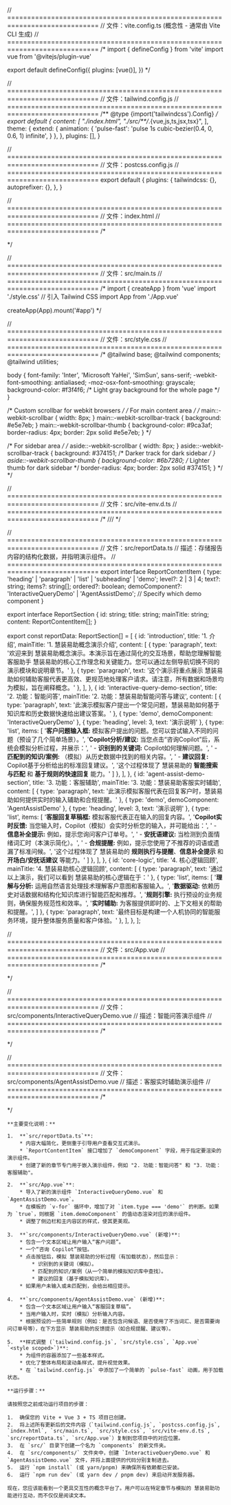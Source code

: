 // =============================================================================
// 文件：vite.config.ts (概念性 - 通常由 Vite CLI 生成)
// =============================================================================
/*
import { defineConfig } from 'vite'
import vue from '@vitejs/plugin-vue'

export default defineConfig({
  plugins: [vue()],
})
*/

// =============================================================================
// 文件：tailwind.config.js
// =============================================================================
/** @type {import('tailwindcss').Config} */
export default {
  content: [
    "./index.html",
    "./src/**/*.{vue,js,ts,jsx,tsx}",
  ],
  theme: {
    extend: {
      animation: {
        'pulse-fast': 'pulse 1s cubic-bezier(0.4, 0, 0.6, 1) infinite',
      }
    },
  },
  plugins: [],
}

// =============================================================================
// 文件：postcss.config.js
// =============================================================================
export default {
  plugins: {
    tailwindcss: {},
    autoprefixer: {},
  },
}

// =============================================================================
// 文件：index.html
// =============================================================================
/*
<!DOCTYPE html>
<html lang="zh-CN">
  <head>
    <meta charset="UTF-8" />
    <link rel="icon" type="image/svg+xml" href="/vite.svg" />
    <meta name="viewport" content="width=device-width, initial-scale=1.0" />
    <title>慧装易助概念演示</title>
  </head>
  <body>
    <div id="app"></div>
    <script type="module" src="/src/main.ts"></script>
  </body>
</html>
*/

// =============================================================================
// 文件：src/main.ts
// =============================================================================
/*
import { createApp } from 'vue'
import './style.css' // 引入 Tailwind CSS
import App from './App.vue'

createApp(App).mount('#app')
*/

// =============================================================================
// 文件：src/style.css
// =============================================================================
/*
@tailwind base;
@tailwind components;
@tailwind utilities;

body {
  font-family: 'Inter', 'Microsoft YaHei', 'SimSun', sans-serif;
  -webkit-font-smoothing: antialiased;
  -moz-osx-font-smoothing: grayscale;
  background-color: #f3f4f6; /* Light gray background for the whole page */
}

/* Custom scrollbar for webkit browsers */
/* For main content area */
/* main::-webkit-scrollbar {
  width: 8px;
}
main::-webkit-scrollbar-track {
  background: #e5e7eb;
}
main::-webkit-scrollbar-thumb {
  background-color: #9ca3af;
  border-radius: 4px;
  border: 2px solid #e5e7eb;
} */

/* For sidebar area */
/* aside::-webkit-scrollbar {
  width: 8px;
}
aside::-webkit-scrollbar-track {
  background: #374151; /* Darker track for dark sidebar */
}
aside::-webkit-scrollbar-thumb {
  background-color: #6b7280; /* Lighter thumb for dark sidebar */
  border-radius: 4px;
  border: 2px solid #374151;
} */
*/

// =============================================================================
// 文件：src/vite-env.d.ts
// =============================================================================
/*
/// <reference types="vite/client" />
*/

// =============================================================================
// 文件：src/reportData.ts
// 描述：存储报告内容的结构化数据，并指明演示组件。
// =============================================================================
export interface ReportContentItem {
  type: 'heading' | 'paragraph' | 'list' | 'subheading' | 'demo';
  level?: 2 | 3 | 4;
  text?: string;
  items?: string[];
  ordered?: boolean;
  demoComponent?: 'InteractiveQueryDemo' | 'AgentAssistDemo'; // Specify which demo component
}

export interface ReportSection {
  id: string;
  title: string;
  mainTitle: string;
  content: ReportContentItem[];
}

export const reportData: ReportSection[] = [
  {
    id: 'introduction',
    title: '1. 介绍',
    mainTitle: '1. 慧装易助概念演示介绍',
    content: [
      { type: 'paragraph', text: '欢迎来到 慧装易助概念演示。本演示旨在通过简化的交互场景，帮助您理解智能客服助手 慧装易助的核心工作理念和关键能力。您可以通过左侧导航切换不同的演示模块和说明章节。' },
      { type: 'paragraph', text: '这个演示将重点展示 慧装易助如何辅助客服代表更高效、更规范地处理客户请求。请注意，所有数据和场景均为模拟，旨在阐释概念。' },
    ],
  },
  {
    id: 'interactive-query-demo-section',
    title: '2. 功能：智能问答',
    mainTitle: '2. 功能：慧装易助智能问答与建议',
    content: [
      { type: 'paragraph', text: '此演示模拟客户提出一个常见问题，慧装易助如何基于知识库和历史数据快速给出建议答案。' },
      { type: 'demo', demoComponent: 'InteractiveQueryDemo' },
      { type: 'heading', level: 3, text: '演示说明' },
      { type: 'list', items: [
          '**客户问题输入框:** 模拟客户提出的问题。您可以尝试输入不同的问题（预设了几个简单场景）。',
          '**Copilot分析/建议:** 当您点击“咨询Copilot”后，系统会模拟分析过程，并展示：',
          '  - **识别到的关键词:** Copilot如何理解问题。',
          '  - **匹配到的知识/案例:** （模拟）从历史数据中找到的相关内容。',
          '  - **建议回复:** Copilot基于分析给出的标准回复建议。',
          '这个过程体现了 慧装易助的 **智能搜索与匹配** 和 **基于规则的快速回复** 能力。'
        ]
      },
    ],
  },
  {
    id: 'agent-assist-demo-section',
    title: '3. 功能：客服辅助',
    mainTitle: '3. 功能：慧装易助客服实时辅助',
    content: [
      { type: 'paragraph', text: '此演示模拟客服代表在回复客户时，慧装易助如何提供实时的输入辅助和合规提醒。' },
      { type: 'demo', demoComponent: 'AgentAssistDemo' },
      { type: 'heading', level: 3, text: '演示说明' },
      { type: 'list', items: [
          '**客服回复草稿框:** 模拟客服代表正在输入的回复内容。',
          '**Copilot实时反馈:** 当您输入时，Copilot（模拟）会实时分析您的输入，并可能给出：',
          '  - **信息补全提示:** 例如，提示您询问客户订单号。',
          '  - **安抚语建议:** 当检测到负面情绪词汇时（本演示简化）。',
          '  - **合规提醒:** 例如，提示您使用了不推荐的词语或遗漏了标准问候。',
          '这个过程体现了 慧装易助的 **规则执行与提醒**、**信息补全提示** 和 **开场白/安抚话建议** 等能力。'
        ]
      },
    ],
  },
  {
    id: 'core-logic',
    title: '4. 核心逻辑回顾',
    mainTitle: '4. 慧装易助核心逻辑回顾',
    content: [
      { type: 'paragraph', text: '通过以上演示，我们可以看到 慧装易助的核心逻辑在于：' },
      { type: 'list', items: [
          '**理解与分析:** 运用自然语言处理技术理解客户意图和客服输入。',
          '**数据驱动:** 依赖历史对话数据和结构化知识库进行智能匹配和推荐。',
          '**规则引擎:** 执行预设的业务规则，确保服务规范性和效率。',
          '**实时辅助:** 为客服提供即时的、上下文相关的帮助和提醒。',
        ]
      },
      { type: 'paragraph', text: '最终目标是构建一个人机协同的智能服务环境，提升整体服务质量和客户体验。' },
    ],
  },
];

// =============================================================================
// 文件：src/App.vue
// =============================================================================
/*
<template>
  <div class="flex h-screen bg-gray-100">
    <aside class="w-72 bg-slate-800 text-slate-100 p-6 space-y-2 overflow-y-auto shadow-lg">
      <h1 class="text-3xl font-bold mb-8 border-b border-slate-700 pb-3 text-indigo-400">
        慧装易助
      </h1>
      <nav>
        <ul>
          <li v-for="section in reportSections" :key="section.id" class="mb-1.5">
            <button
              @click="selectedSectionId = section.id"
              :class="[
                'w-full text-left px-4 py-2.5 rounded-lg text-sm font-medium transition-all duration-200 ease-in-out transform focus:outline-none',
                selectedSectionId === section.id
                  ? 'bg-indigo-600 text-white shadow-md scale-105'
                  : 'hover:bg-slate-700 hover:text-indigo-300 hover:translate-x-1',
              ]"
            >
              {{ section.title }}
            </button>
          </li>
        </ul>
      </nav>
    </aside>

    <main class="flex-1 p-6 md:p-10 overflow-y-auto">
      <div v-if="currentSection" class="bg-white p-6 md:p-8 rounded-xl shadow-xl max-w-4xl mx-auto">
        <h2 class="text-2xl md:text-3xl font-bold mb-8 text-indigo-700 border-b-2 border-indigo-300 pb-4">
          {{ currentSection.mainTitle }}
        </h2>
        <div v-for="(item, index) in currentSection.content" :key="index" class="mb-5">
          <h3 v-if="item.type === 'heading' && item.level === 2" 
              class="text-xl md:text-2xl font-semibold mt-6 mb-3 text-slate-700">
            {{ item.text }}
          </h3>
          <h4 v-if="item.type === 'heading' && item.level === 3" 
              class="text-lg md:text-xl font-semibold mt-5 mb-2 text-slate-600">
            {{ item.text }}
          </h4>
          <p v-if="item.type === 'paragraph'" 
             class="text-slate-600 leading-relaxed text-sm md:text-base" 
             v-html="formatText(item.text || '')">
          </p>
          <ul v-if="item.type === 'list' && !item.ordered" 
              class="list-disc list-inside pl-5 space-y-1.5 text-slate-600 text-sm md:text-base">
            <li v-for="(listItem, i) in item.items" :key="i" v-html="formatText(listItem)"></li>
          </ul>
          <ol v-if="item.type === 'list' && item.ordered" 
              class="list-decimal list-inside pl-5 space-y-1.5 text-slate-600 text-sm md:text-base">
            <li v-for="(listItem, i) in item.items" :key="i" v-html="formatText(listItem)"></li>
          </ol>
          
          <div v-if="item.type === 'demo'" class="my-8 p-4 border border-indigo-200 rounded-lg bg-indigo-50 shadow-sm">
            <InteractiveQueryDemo v-if="item.demoComponent === 'InteractiveQueryDemo'" />
            <AgentAssistDemo v-if="item.demoComponent === 'AgentAssistDemo'" />
          </div>
        </div>
      </div>
      <div v-else class="text-center text-gray-500 mt-20">
        <p class="text-2xl">请从左侧选择一个演示模块或章节。</p>
      </div>
    </main>
  </div>
</template>

<script setup lang="ts">
import { ref, computed } from 'vue';
import { reportData, type ReportSection } from './reportData';
import InteractiveQueryDemo from './components/InteractiveQueryDemo.vue';
import AgentAssistDemo from './components/AgentAssistDemo.vue';

const reportSections = ref<ReportSection[]>(reportData);
const selectedSectionId = ref<string>(reportData[0]?.id || ''); 

const currentSection = computed(() => {
  return reportSections.value.find(sec => sec.id === selectedSectionId.value) || null;
});

const formatText = (text: string): string => {
  if (!text) return '';
  return text.replace(/\*\*(.*?)\*\*/g, '<strong class="font-semibold text-slate-700">$1</strong>');
};
</script>

<style scoped>
aside {
  scrollbar-width: thin;
  scrollbar-color: #4f46e5 #1e293b; /* thumb track */
}
aside::-webkit-scrollbar {
  width: 8px;
}
aside::-webkit-scrollbar-track {
  background: #1e293b; 
}
aside::-webkit-scrollbar-thumb {
  background-color: #4f46e5; 
  border-radius: 4px;
  border: 2px solid #1e293b;
}

main {
   scrollbar-width: thin;
   scrollbar-color: #a5b4fc #e0e7ff;
}

main::-webkit-scrollbar {
  width: 8px;
}
main::-webkit-scrollbar-track {
  background: #e0e7ff; /* Light indigo track */
}
main::-webkit-scrollbar-thumb {
  background-color: #a5b4fc; /* Indigo thumb */
  border-radius: 4px;
  border: 2px solid #e0e7ff;
}
</style>
*/

// =============================================================================
// 文件：src/components/InteractiveQueryDemo.vue
// 描述：智能问答演示组件
// =============================================================================
/*
<template>
  <div class="p-4 bg-white rounded-lg ">
    <h3 class="text-xl font-semibold mb-4 text-indigo-700">客户智能问答演示</h3>
    
    <div class="mb-4">
      <label for="customerQuery" class="block text-sm font-medium text-slate-700 mb-1">客户问题:</label>
      <textarea
        id="customerQuery"
        v-model="customerQuery"
        rows="3"
        class="w-full p-2 border border-slate-300 rounded-md shadow-sm focus:ring-indigo-500 focus:border-indigo-500 text-sm"
        placeholder="例如：我的订单什么时候发货？"
      ></textarea>
    </div>

    <button
      @click="getCopilotSuggestion"
      class="px-4 py-2 bg-indigo-600 text-white rounded-md hover:bg-indigo-700 focus:outline-none focus:ring-2 focus:ring-indigo-500 focus:ring-offset-2 text-sm font-medium transition-colors"
    >
      咨询 Copilot
    </button>

    <div v-if="isLoading" class="mt-6 text-center">
      <div class="inline-block animate-pulse-fast rounded-full bg-indigo-400 h-8 w-8"></div>
      <p class="text-sm text-slate-500 mt-2">慧装易助正在分析...</p>
    </div>

    <div v-if="copilotResponse && !isLoading" class="mt-6 p-4 border border-green-300 bg-green-50 rounded-md">
      <h4 class="text-md font-semibold text-green-800 mb-2">慧装易助分析与建议:</h4>
      <div class="space-y-2 text-sm">
        <p><strong class="text-green-700">识别关键词:</strong> <span class="text-slate-600">{{ copilotResponse.keywords }}</span></p>
        <p><strong class="text-green-700">匹配知识/案例:</strong> <span class="text-slate-600">{{ copilotResponse.matchedCase }}</span></p>
        <div>
          <strong class="text-green-700">建议回复:</strong>
          <div class="mt-1 p-2 border border-slate-200 bg-slate-50 rounded text-slate-700">
            {{ copilotResponse.suggestedReply }}
          </div>
        </div>
      </div>
    </div>
     <div v-if="errorMessage && !isLoading" class="mt-6 p-3 border border-red-300 bg-red-50 rounded-md text-sm text-red-700">
      {{ errorMessage }}
    </div>
  </div>
</template>

<script setup lang="ts">
import { ref } from 'vue';

const customerQuery = ref('');
const isLoading = ref(false);
const copilotResponse = ref<{ keywords: string; matchedCase: string; suggestedReply: string } | null>(null);
const errorMessage = ref('');

// 模拟的知识库/规则
const knowledgeBase: Record<string, { keywords: string[]; matchedCase: string; suggestedReply: string }> = {
  order_status: {
    keywords: ['订单', '发货', '什么时候', '物流'],
    matchedCase: '案例#12345：客户询问订单发货时间。',
    suggestedReply: '您好！请您提供一下您的订单号，我为您查询最新的物流状态。通常情况下，订单会在支付成功后的24-48小时内发出。',
  },
  product_info: {
    keywords: ['产品', '信息', '功能', '规格'],
    matchedCase: '案例#67890：客户咨询XX型号产品特性。',
    suggestedReply: '您好！关于XX型号产品，它具有[主要功能A]、[主要功能B]等特点，详细规格请参考我们的产品页面：[链接]。您还有其他想了解的吗？',
  },
  refund_policy: {
    keywords: ['退款', '政策', '怎么退', '退货'],
    matchedCase: '案例#10112：客户咨询退款流程。',
    suggestedReply: '您好，关于退款政策，我们支持7天无理由退货（特殊商品除外）。请您确保商品完好未影响二次销售，您可以在订单详情页申请退款，仓库收到退货并验货通过后，款项会在3-5个工作日原路退回。',
  }
};

const getCopilotSuggestion = async () => {
  if (!customerQuery.value.trim()) {
    errorMessage.value = '请输入客户问题。';
    copilotResponse.value = null;
    return;
  }
  isLoading.value = true;
  copilotResponse.value = null;
  errorMessage.value = '';

  // 模拟API调用和分析延迟
  await new Promise(resolve => setTimeout(resolve, 1500));

  const query = customerQuery.value.toLowerCase();
  let foundMatch = false;

  for (const key in knowledgeBase) {
    const entry = knowledgeBase[key];
    if (entry.keywords.some(kw => query.includes(kw))) {
      copilotResponse.value = {
        keywords: entry.keywords.join(', '),
        matchedCase: entry.matchedCase,
        suggestedReply: entry.suggestedReply,
      };
      foundMatch = true;
      break;
    }
  }

  if (!foundMatch) {
    copilotResponse.value = {
      keywords: '未能精确匹配特定关键词',
      matchedCase: '未找到高度相似的历史案例。',
      suggestedReply: '您好，请您详细描述一下您的问题，我会尽力协助您。或者，我可以为您转接人工专家处理。',
    };
  }
  isLoading.value = false;
};
</script>
*/

// =============================================================================
// 文件：src/components/AgentAssistDemo.vue
// 描述：客服实时辅助演示组件
// =============================================================================
/*
<template>
  <div class="p-4 bg-white rounded-lg">
    <h3 class="text-xl font-semibold mb-4 text-indigo-700">客服实时辅助演示</h3>

    <div class="mb-4">
      <label for="agentResponse" class="block text-sm font-medium text-slate-700 mb-1">客服回复草稿:</label>
      <textarea
        id="agentResponse"
        v-model="agentDraft"
        @input="analyzeAgentInput"
        rows="4"
        class="w-full p-2 border border-slate-300 rounded-md shadow-sm focus:ring-indigo-500 focus:border-indigo-500 text-sm"
        placeholder="在此输入回复客户的内容..."
      ></textarea>
    </div>

    <div v-if="copilotFeedback.length > 0" class="mt-4 p-3 border border-amber-300 bg-amber-50 rounded-md">
      <h4 class="text-md font-semibold text-amber-800 mb-2">慧装易助实时反馈:</h4>
      <ul class="list-disc list-inside space-y-1 text-sm">
        <li v-for="(feedback, index) in copilotFeedback" :key="index" :class="getFeedbackClass(feedback.type)">
          <strong class="font-medium">{{ feedback.type.toUpperCase() }}:</strong> {{ feedback.message }}
        </li>
      </ul>
    </div>
     <div v-else-if="agentDraft.length > 5" class="mt-4 p-3 border border-green-300 bg-green-50 rounded-md text-sm text-green-700">
      <p><strong class="font-medium">Copilot:</strong> 内容初步看起来不错！</p>
    </div>
  </div>
</template>

<script setup lang="ts">
import { ref, watch } from 'vue';

interface Feedback {
  type: 'info' | 'warning' | 'suggestion' | 'compliance';
  message: string;
}

const agentDraft = ref('');
const copilotFeedback = ref<Feedback[]>([]);

const rules = [
  {
    condition: (text: string) => !text.toLowerCase().includes('您好') && !text.toLowerCase().includes('你好') && text.length > 3,
    feedback: { type: 'compliance', message: '提示：回复开头建议使用标准问候语，如“您好”。' } as Feedback,
  },
  {
    condition: (text: string) => text.toLowerCase().includes('不知道') || text.toLowerCase().includes('不清楚'),
    feedback: { type: 'warning', message: '注意：避免使用“不知道”、“不清楚”等消极词汇，尝试提供可行的帮助或查询。' } as Feedback,
  },
  {
    condition: (text: string) => text.length > 10 && !text.includes('订单号') && (text.includes('订单') || text.includes('物流')),
    feedback: { type: 'suggestion', message: '建议：如果涉及订单问题，可以主动询问客户的订单号以便快速查询。' } as Feedback,
  },
  {
    condition: (text: string) => text.length > 15 && !text.includes('感谢') && !text.includes('谢谢'),
    feedback: { type: 'suggestion', message: '建议：在回复结尾可以说声“感谢您的理解与支持”等礼貌用语。' } as Feedback,
  },
  {
    condition: (text: string) => text.toLowerCase().includes('垃圾') || text.toLowerCase().includes('废物'),
    feedback: { type: 'warning', message: '警告：检测到不当言辞，请注意专业沟通。' } as Feedback,
  }
];

const analyzeAgentInput = () => {
  const currentFeedback: Feedback[] = [];
  const text = agentDraft.value;

  if (!text.trim()) {
    copilotFeedback.value = [];
    return;
  }

  rules.forEach(rule => {
    if (rule.condition(text)) {
      currentFeedback.push(rule.feedback);
    }
  });
  copilotFeedback.value = currentFeedback;
};

// Watch for changes in agentDraft to trigger analysis
// Using watch for more explicit control, or can rely purely on @input
watch(agentDraft, analyzeAgentInput);


const getFeedbackClass = (type: Feedback['type']): string => {
  switch (type) {
    case 'info': return 'text-blue-700';
    case 'warning': return 'text-red-700';
    case 'suggestion': return 'text-yellow-700';
    case 'compliance': return 'text-purple-700';
    default: return 'text-slate-700';
  }
};

</script>
*/

```
**主要变化说明：**

1.  **`src/reportData.ts`**:
    * 内容大幅简化，更侧重于引导用户查看交互式演示。
    * `ReportContentItem` 接口增加了 `demoComponent` 字段，用于指定要渲染的演示组件。
    * 创建了新的章节专门用于嵌入演示组件，例如 "2. 功能：智能问答" 和 "3. 功能：客服辅助"。

2.  **`src/App.vue`**:
    * 导入了新的演示组件 `InteractiveQueryDemo.vue` 和 `AgentAssistDemo.vue`。
    * 在模板的 `v-for` 循环中，增加了对 `item.type === 'demo'` 的判断。如果为 `true`，则根据 `item.demoComponent` 的值动态渲染对应的演示组件。
    * 调整了侧边栏和主内容区的样式，使其更美观。

3.  **`src/components/InteractiveQueryDemo.vue` (新增)**:
    * 包含一个文本区域让用户输入“客户问题”。
    * 一个“咨询 Copilot”按钮。
    * 点击按钮后，模拟 慧装易助的分析过程（有加载状态），然后显示：
        * 识别到的关键词（模拟）。
        * 匹配到的知识/案例（从一个简单的模拟知识库中查找）。
        * 建议的回复（基于模拟知识库）。
    * 如果用户未输入或未匹配到，会给出相应提示。

4.  **`src/components/AgentAssistDemo.vue` (新增)**:
    * 包含一个文本区域让用户输入“客服回复草稿”。
    * 当用户输入时，实时（模拟）分析输入内容。
    * 根据预设的一些简单规则（例如：是否包含问候语、是否使用了不当词汇、是否需要询问订单号等），在下方显示 慧装易助的反馈提示（如合规提醒、建议等）。

5.  **样式调整 (`tailwind.config.js`, `src/style.css`, `App.vue` `<style scoped>`)**:
    * 为组件的容器添加了一些基本样式。
    * 优化了整体布局和滚动条样式，提升视觉效果。
    * 在 `tailwind.config.js` 中添加了一个简单的 `pulse-fast` 动画，用于加载状态。

**运行步骤：**

请按照您之前成功运行项目的步骤：

1.  确保您的 Vite + Vue 3 + TS 项目已创建。
2.  将上述所有更新后的文件内容（`tailwind.config.js`, `postcss.config.js`, `index.html`, `src/main.ts`, `src/style.css`, `src/vite-env.d.ts`, `src/reportData.ts`, `src/App.vue`）复制到您项目中的对应位置。
3.  在 `src/` 目录下创建一个名为 `components` 的新文件夹。
4.  在 `src/components/` 文件夹中，创建 `InteractiveQueryDemo.vue` 和 `AgentAssistDemo.vue` 文件，并将上面提供的代码分别复制进去。
5.  运行 `npm install` (或 yarn/pnpm) 来确保所有依赖都已安装。
6.  运行 `npm run dev` (或 yarn dev / pnpm dev) 来启动开发服务器。

现在，您应该能看到一个更具交互性的概念平台了。用户可以在特定章节与模拟的 慧装易助功能进行互动，而不仅仅是阅读文本。
